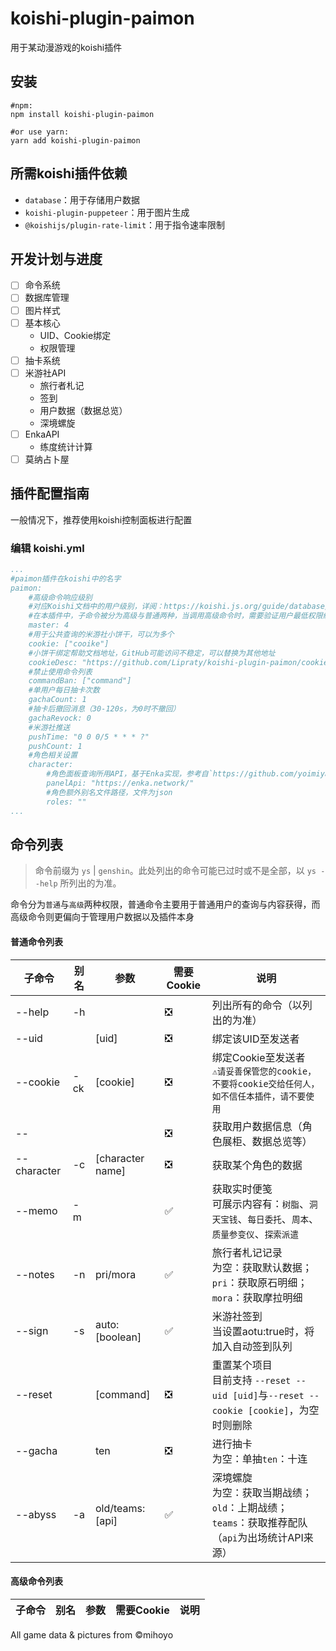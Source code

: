 # koishi-plugin-paimon

用于某动漫游戏的koishi插件

## 安装

```Shell
#npm:
npm install koishi-plugin-paimon

#or use yarn:
yarn add koishi-plugin-paimon
```

## 所需koishi插件依赖

- `database`：用于存储用户数据
- `koishi-plugin-puppeteer`：用于图片生成
- `@koishijs/plugin-rate-limit`：用于指令速率限制

## 开发计划与进度

- [ ] 命令系统
- [ ] 数据库管理
- [ ] 图片样式
- [ ] 基本核心
  - UID、Cookie绑定
  - 权限管理
- [ ] 抽卡系统
- [ ] 米游社API
  - 旅行者札记
  - 签到
  - 用户数据（数据总览）
  - 深境螺旋
- [ ] EnkaAPI
  - 练度统计计算
- [ ] 莫纳占卜屋

## 插件配置指南

一般情况下，推荐使用koishi控制面板进行配置

### 编辑 koishi.yml

```Yaml
...
#paimon插件在koishi中的名字
paimon:
    #高级命令响应级别
    #对应Koishi文档中的用户级别，详阅：https://koishi.js.org/guide/database/builtin.html#用户权限
    #在本插件中，子命令被分为高级与普通两种，当调用高级命令时，需要验证用户最低权限级别方可生效
    master: 4
    #用于公共查询的米游社小饼干，可以为多个
    cookie: ["cooike"] 
    #小饼干绑定帮助文档地址，GitHub可能访问不稳定，可以替换为其他地址
    cookieDesc: "https://github.com/Lipraty/koishi-plugin-paimon/cookie.md"
    #禁止使用命令列表
    commandBan: ["command"]
    #单用户每日抽卡次数
    gachaCount: 1
    #抽卡后撤回消息（30-120s，为0时不撤回）
    gachaRevock: 0
    #米游社推送
    pushTime: "0 0 0/5 * * * ?"
    pushCount: 1
    #角色相关设置
    character: 
        #角色面板查询所用API，基于Enka实现，参考自`https://github.com/yoimiya-kokomi/miao-plugin`
        panelApi: "https://enka.network/"
        #角色额外别名文件路径，文件为json
        roles: ""
...
```

## 命令列表

> 命令前缀为 `ys` | `genshin`。此处列出的命令可能已过时或不是全部，以 `ys --help` 所列出的为准。

命令分为`普通`与`高级`两种权限，普通命令主要用于普通用户的查询与内容获得，而高级命令则更偏向于管理用户数据以及插件本身

#### 普通命令列表

| 子命令      | 别名 | 参数             | 需要Cookie | 说明                                                                                                |
| ----------- | ---- | ---------------- | ---------- | --------------------------------------------------------------------------------------------------- |
| --help      | -h   |                  | ❎          | 列出所有的命令（以列出的为准）                                                                      |
| --uid       |      | [uid]            | ❎          | 绑定该UID至发送者                                                                                   |
| --cookie    | -ck  | [cookie]         | ❎          | 绑定Cookie至发送者 <br/>`⚠️请妥善保管您的cookie，不要将cookie交给任何人，如不信任本插件，请不要使用` |
| --          |      |                  | ❎          | 获取用户数据信息（角色展柜、数据总览等）                                                            |
| --character | -c   | [character name] | ❎          | 获取某个角色的数据                                                                                  |
| --memo      | -m   |                  | ✅          | 获取实时便笺 <br/>可展示内容有：`树脂`、`洞天宝钱`、`每日委托`、`周本`、`质量参变仪`、`探索派遣`    |
| --notes     | -n   | pri/mora         | ✅          | 旅行者札记记录 <br/>为空：获取默认数据；`pri`：获取原石明细；`mora`：获取摩拉明细                   |
| --sign      | -s   | auto:[boolean]   | ✅          | 米游社签到 <br/>当设置aotu:true时，将加入自动签到队列                                               |
| --reset     |      | [command]        | ❎          | 重置某个项目 <br/>目前支持 `--reset --uid [uid]`与`--reset --cookie [cookie]`，为空时则删除         |
| --gacha     |      | ten              | ❎          | 进行抽卡 <br/>为空：单抽`ten`：十连                                                                 |
| --abyss     | -a   | old/teams:[api]  | ✅          | 深境螺旋 <br/>为空：获取当期战绩；`old`：上期战绩；`teams`：获取推荐配队（`api`为出场统计API来源）  |

#### 高级命令列表

| 子命令 | 别名 | 参数 | 需要Cookie | 说明 |
| ------ | ---- | ---- | ---------- | ---- |

All game data & pictures from ©mihoyo
